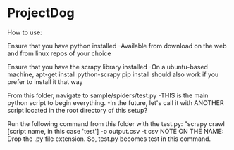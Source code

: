 # ProjectDog

How to use:

Ensure that you have python installed
-Available from download on the web and from linux repos of your choice

Ensure that you have the scrapy library installed
-On a ubuntu-based machine, apt-get install python-scrapy
 pip install should also work if you prefer to install it that way

From this folder, navigate to sample/spiders/test.py
-THIS is the main python script to begin everything.
-In the future, let's call it with ANOTHER script located in the root
directory of this setup?

Run the following command from this folder with the test.py:
 "scrapy crawl [script name, in this case 'test'] -o output.csv -t csv
 NOTE ON THE NAME:
  Drop the .py file extension. So, test.py becomes test in this command.
